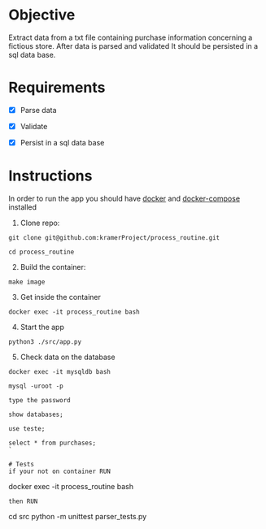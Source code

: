 # Objective

Extract data from a txt file containing purchase information concerning a fictious store. After data is parsed and validated It should be persisted in a sql data base.

# Requirements

- [X] Parse data

- [X] Validate

- [X] Persist in a sql data base


# Instructions

In order to run the app you should have [docker](https://www.docker.com/) and [docker-compose](https://docs.docker.com/compose/install/) installed

1. Clone repo:

```
git clone git@github.com:kramerProject/process_routine.git

cd process_routine
```


2. Build the container:

```
make image
```

3. Get inside the container

```
docker exec -it process_routine bash
```

4. Start the app

```
python3 ./src/app.py
```
5. Check data on the database

```
docker exec -it mysqldb bash
```
```
mysql -uroot -p
```
```
type the password
```
```
show databases;
```

```
use teste;
```
```
select * from purchases;
`

# Tests
if your not on container RUN
```
docker exec -it process_routine bash
```
then RUN
```
cd src
python -m unittest parser_tests.py
```